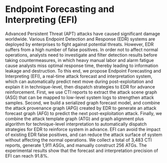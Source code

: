 # Endpoint Forecasting and Interpreting (EFI)
Advanced Persistent Threat (APT) attacks have caused significant damage worldwide. Various Endpoint Detection and Response (EDR) systems are deployed by enterprises to fight against potential threats. However, EDR suffers from a high number of false positives. In order not to affect normal operations, analysts need to investigate and filter detection results before taking countermeasures, in which heavy manual labor and alarm fatigue cause analysts miss optimal response time, thereby leading to information leakage and destruction. To this end, we propose Endpoint Forecasting and Interpreting (EFI), a real-time attack forecast and interpretation system, which can automatically predict next move during post-exploitation and explain it in technique-level, then dispatch strategies to EDR for advance reinforcement. First, we use CTI reports to extract the attack scene graph (ASG) that can be mapped to low-level system logs to strengthen attack samples. Second, we build a serialized graph forecast model, and combine the attack provenance graph (APG) created by EDR to generate an attack forecast graph (AFG) to predict the next post-exploitation attack. Finally, we combine the attack template graph (ATG) and graph alignment plus algorithm for technique-level interpretation to automatically dispatch strategies for EDR to reinforce system in advance. EFI can avoid the impact of existing EDR false positives, and can reduce the attack surface of system without affecting the normal operations. We collect a total of 3,483 CTI reports, generate 1,911 ASGs, and manually construct 256 ATGs. The experimental results show that the forecast and interpretation precision of EFI can reach 91.8%.
